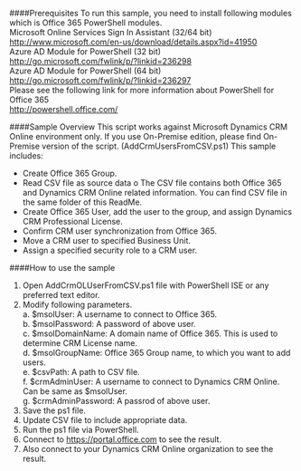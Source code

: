 ####Prerequisites
To run this sample, you need to install following modules which is Office 365 PowerShell modules.<br/>
Microsoft Online Services Sign In Assistant (32/64 bit)<br/>
http://www.microsoft.com/en-us/download/details.aspx?id=41950<br/>
Azure AD Module for PowerShell (32 bit)<br/>
http://go.microsoft.com/fwlink/p/?linkid=236298<br/>
Azure AD Module for PowerShell (64 bit)<br/>
http://go.microsoft.com/fwlink/p/?linkid=236297<br/>
Please see the following link for more information about PowerShell for Office 365 <br/>
http://powershell.office.com/<br/>

####Sample Overview
This script works against Microsoft Dynamics CRM Online environment only. If you use On-Premise edition, please find On-Premise version of the script. (AddCrmUsersFromCSV.ps1)
This sample includes:
-	Create Office 365 Group.
-	Read CSV file as source data
o	The CSV file contains both Office 365 and Dynamics CRM Online related information. You can find CSV file in the same folder of this ReadMe.
-	Create Office 365 User, add the user to the group, and assign Dynamics CRM Professional License.
-	Confirm CRM user synchronization from Office 365.
-	Move a CRM user to specified Business Unit.
-	Assign a specified security role to a CRM user.

####How to use the sample
1.	Open AddCrmOLUserFromCSV.ps1 file with PowerShell ISE or any preferred text editor.
2.	Modify following parameters.<br/>
  a.	$msolUser: A username to connect to Office 365.<br/>
  b.	$msolPassword: A password of above user.<br/>
  c.	$msolDomainName: A domain name of Office 365. This is used to determine CRM License name.<br/>
  d.	$msolGroupName: Office 365 Group name, to which you want to add users.<br/>
  e.	$csvPath: A path to CSV file.<br/>
  f.	$crmAdminUser: A username to connect to Dynamics CRM Online. Can be same as $msolUser.<br/>
  g.	$crmAdminPassword: A passrod of above user.<br/>
3.	Save the ps1 file.
4.	Update CSV file to include appropriate data.
5.	Run the ps1 file via PowerShell.
6.	Connect to https://portal.office.com to see the result.
7.	Also connect to your Dynamics CRM Online organization to see the result.

